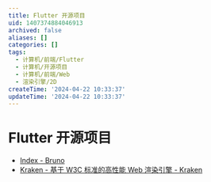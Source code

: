 ```yaml
---
title: Flutter 开源项目
uid: 1407374884046913
archived: false
aliases: []
categories: []
tags:
  - 计算机/前端/Flutter
  - 计算机/开源项目
  - 计算机/前端/Web
  - 渲染引擎/2D
createTime: '2024-04-22 10:33:37'
updateTime: '2024-04-22 10:33:37'
---
```


# Flutter 开源项目

- [Index - Bruno](https://bruno.ke.com/page/)
- [Kraken - 基于 W3C 标准的高性能 Web 渲染引擎 - Kraken](https://openkraken.com/)
